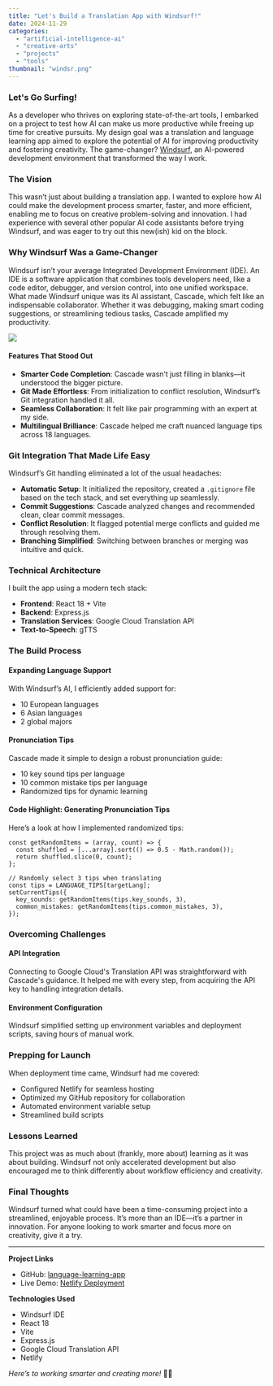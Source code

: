 ```yaml
---
title: "Let's Build a Translation App with Windsurf!"
date: 2024-11-29
categories: 
  - "artificial-intelligence-ai"
  - "creative-arts"
  - "projects"
  - "tools"
thumbnail: "windsr.png"
---
```


### Let's Go Surfing!

As a developer who thrives on exploring state-of-the-art tools, I embarked on a project to test how AI can make us more productive while freeing up time for creative pursuits. My design goal was a translation and language learning app aimed to explore the potential of AI for improving productivity and fostering creativity. The game-changer? [Windsurf](https://codeium.com/windsurf), an AI-powered development environment that transformed the way I work.

### The Vision

This wasn’t just about building a translation app. I wanted to explore how AI could make the development process smarter, faster, and more efficient, enabling me to focus on creative problem-solving and innovation. I had experience with several other popular AI code assistants before trying Windsurf, and was eager to try out this new(ish) kid on the block.

### Why Windsurf Was a Game-Changer

Windsurf isn’t your average Integrated Development Environment (IDE). An IDE is a software application that combines tools developers need, like a code editor, debugger, and version control, into one unified workspace. What made Windsurf unique was its AI assistant, Cascade, which felt like an indispensable collaborator. Whether it was debugging, making smart coding suggestions, or streamlining tedious tasks, Cascade amplified my productivity.

[![](images/Screenshot-2024-11-29-133031.png)](https://learnandtranslate.netlify.app)

#### Features That Stood Out

- **Smarter Code Completion**: Cascade wasn’t just filling in blanks—it understood the bigger picture.
- **Git Made Effortless**: From initialization to conflict resolution, Windsurf’s Git integration handled it all.
- **Seamless Collaboration**: It felt like pair programming with an expert at my side.
- **Multilingual Brilliance**: Cascade helped me craft nuanced language tips across 18 languages.

### Git Integration That Made Life Easy

Windsurf’s Git handling eliminated a lot of the usual headaches:

- **Automatic Setup**: It initialized the repository, created a `.gitignore` file based on the tech stack, and set everything up seamlessly.
- **Commit Suggestions**: Cascade analyzed changes and recommended clean, clear commit messages.
- **Conflict Resolution**: It flagged potential merge conflicts and guided me through resolving them.
- **Branching Simplified**: Switching between branches or merging was intuitive and quick.

### Technical Architecture

I built the app using a modern tech stack:

- **Frontend**: React 18 + Vite
- **Backend**: Express.js
- **Translation Services**: Google Cloud Translation API
- **Text-to-Speech**: gTTS

### The Build Process

#### Expanding Language Support

With Windsurf’s AI, I efficiently added support for:

- 10 European languages
- 6 Asian languages
- 2 global majors

#### Pronunciation Tips

Cascade made it simple to design a robust pronunciation guide:

- 10 key sound tips per language
- 10 common mistake tips per language
- Randomized tips for dynamic learning

#### Code Highlight: Generating Pronunciation Tips

Here’s a look at how I implemented randomized tips:

```
const getRandomItems = (array, count) => {
  const shuffled = [...array].sort(() => 0.5 - Math.random());
  return shuffled.slice(0, count);
};

// Randomly select 3 tips when translating
const tips = LANGUAGE_TIPS[targetLang];
setCurrentTips({
  key_sounds: getRandomItems(tips.key_sounds, 3),
  common_mistakes: getRandomItems(tips.common_mistakes, 3),
});
```

### Overcoming Challenges

#### API Integration

Connecting to Google Cloud's Translation API was straightforward with Cascade's guidance. It helped me with every step, from acquiring the API key to handling integration details.

#### Environment Configuration

Windsurf simplified setting up environment variables and deployment scripts, saving hours of manual work.

### Prepping for Launch

When deployment time came, Windsurf had me covered:

- Configured Netlify for seamless hosting
- Optimized my GitHub repository for collaboration
- Automated environment variable setup
- Streamlined build scripts

### Lessons Learned

This project was as much about (frankly, more about) learning as it was about building. Windsurf not only accelerated development but also encouraged me to think differently about workflow efficiency and creativity.

### Final Thoughts

Windsurf turned what could have been a time-consuming project into a streamlined, enjoyable process. It’s more than an IDE—it’s a partner in innovation. For anyone looking to work smarter and focus more on creativity, give it a try.

* * *

**Project Links**

- GitHub: [language-learning-app](https://github.com/quadraticgames/language-learning-app)
- Live Demo: [Netlify Deployment](https://your-netlify-url.com)

**Technologies Used**

- Windsurf IDE
- React 18
- Vite
- Express.js
- Google Cloud Translation API
- Netlify

_Here’s to working smarter and creating more!_ 🚀🌟
